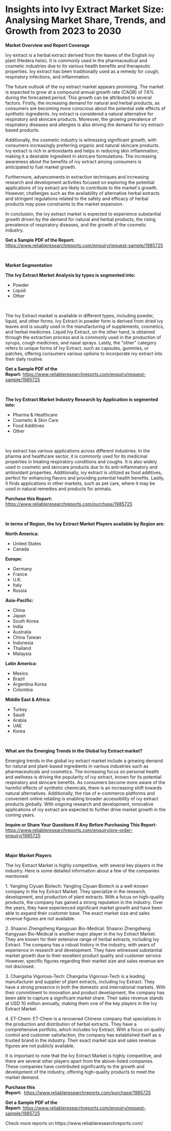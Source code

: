<p><h1>Insights into Ivy Extract Market Size: Analysing Market Share, Trends, and Growth from 2023 to 2030</h1></p><p><strong>Market Overview and Report Coverage</strong></p>
<p><p>Ivy extract is a herbal extract derived from the leaves of the English ivy plant (Hedera helix). It is commonly used in the pharmaceutical and cosmetic industries due to its various health benefits and therapeutic properties. Ivy extract has been traditionally used as a remedy for cough, respiratory infections, and inflammation.</p><p>The future outlook of the ivy extract market appears promising. The market is expected to grow at a compound annual growth rate (CAGR) of 7.6% during the forecasted period. This growth can be attributed to several factors. Firstly, the increasing demand for natural and herbal products, as consumers are becoming more conscious about the potential side effects of synthetic ingredients. Ivy extract is considered a natural alternative for respiratory and skincare products. Moreover, the growing prevalence of respiratory diseases and allergies is also driving the demand for ivy extract-based products.</p><p>Additionally, the cosmetic industry is witnessing significant growth, with consumers increasingly preferring organic and natural skincare products. Ivy extract is rich in antioxidants and helps in reducing skin inflammation, making it a desirable ingredient in skincare formulations. The increasing awareness about the benefits of ivy extract among consumers is anticipated to fuel market growth.</p><p>Furthermore, advancements in extraction techniques and increasing research and development activities focused on exploring the potential applications of ivy extract are likely to contribute to the market's growth. However, challenges such as the availability of alternative herbal extracts and stringent regulations related to the safety and efficacy of herbal products may pose constraints to the market expansion.</p><p>In conclusion, the ivy extract market is expected to experience substantial growth driven by the demand for natural and herbal products, the rising prevalence of respiratory diseases, and the growth of the cosmetic industry.</p></p>
<p><strong>Get a Sample PDF of the Report:</strong> <a href="https://www.reliableresearchreports.com/enquiry/request-sample/1985725">https://www.reliableresearchreports.com/enquiry/request-sample/1985725</a></p>
<p>&nbsp;</p>
<p><strong>Market Segmentation</strong></p>
<p><strong>The Ivy Extract Market Analysis by types is segmented into:</strong></p>
<p><ul><li>Powder</li><li>Liquid</li><li>Other</li></ul></p>
<p>&nbsp;</p>
<p><p>The Ivy Extract market is available in different types, including powder, liquid, and other forms. Ivy Extract in powder form is derived from dried ivy leaves and is usually used in the manufacturing of supplements, cosmetics, and herbal medicines. Liquid Ivy Extract, on the other hand, is obtained through the extraction process and is commonly used in the production of syrups, cough medicines, and nasal sprays. Lastly, the "other" category refers to unique forms of Ivy Extract, such as capsules, gummies, or patches, offering consumers various options to incorporate ivy extract into their daily routine.</p></p>
<p><strong>Get a Sample PDF of the Report:</strong>&nbsp;<a href="https://www.reliableresearchreports.com/enquiry/request-sample/1985725">https://www.reliableresearchreports.com/enquiry/request-sample/1985725</a></p>
<p>&nbsp;</p>
<p><strong>The Ivy Extract Market Industry Research by Application is segmented into:</strong></p>
<p><ul><li>Pharma & Healthcare</li><li>Cosmetic & Skin Care</li><li>Food Additives</li><li>Other</li></ul></p>
<p>&nbsp;</p>
<p><p>Ivy extract has various applications across different industries. In the pharma and healthcare sector, it is commonly used for its medicinal properties in treating respiratory conditions and coughs. It is also widely used in cosmetic and skincare products due to its anti-inflammatory and antioxidant properties. Additionally, ivy extract is utilized as food additives, perfect for enhancing flavors and providing potential health benefits. Lastly, it finds applications in other markets, such as pet care, where it may be used in natural remedies and products for animals.</p></p>
<p><strong>Purchase this Report:</strong>&nbsp; <a href="https://www.reliableresearchreports.com/purchase/1985725">https://www.reliableresearchreports.com/purchase/1985725</a></p>
<p>&nbsp;</p>
<p><strong>In terms of Region, the Ivy Extract Market Players available by Region are:</strong></p>
<p>
    <p> <strong> North America: </strong>
        <ul>
            <li>United States</li>
            <li>Canada</li>
        </ul>
        </p> 
    <p> <strong> Europe: </strong>
        <ul>
            <li>Germany</li>
            <li>France</li>
            <li>U.K.</li>
            <li>Italy</li>
            <li>Russia</li>
        </ul>
        </p> 
    <p> <strong> Asia-Pacific: </strong>
        <ul>
            <li>China</li>
            <li>Japan</li>
            <li>South Korea</li>
            <li>India</li>
            <li>Australia</li>
            <li>China Taiwan</li>
            <li>Indonesia</li>
            <li>Thailand</li>
            <li>Malaysia</li>
        </ul>
        </p> 
    <p> <strong> Latin America: </strong>
        <ul>
            <li>Mexico</li>
            <li>Brazil</li>
            <li>Argentina Korea</li>
            <li>Colombia</li>
        </ul>
        </p> 
    <p> <strong> Middle East & Africa: </strong>
        <ul>
            <li>Turkey</li>
            <li>Saudi</li>
            <li>Arabia</li>
            <li>UAE</li>
            <li>Korea</li>
        </ul>
    </p>
    </p>
<p>&nbsp;</p>
<p><strong>What are the Emerging Trends in the Global Ivy Extract market?</strong></p>
<p><p>Emerging trends in the global ivy extract market include a growing demand for natural and plant-based ingredients in various industries such as pharmaceuticals and cosmetics. The increasing focus on personal health and wellness is driving the popularity of ivy extract, known for its potential respiratory and skincare benefits. As consumers become more aware of the harmful effects of synthetic chemicals, there is an increasing shift towards natural alternatives. Additionally, the rise of e-commerce platforms and convenient online retailing is enabling broader accessibility of ivy extract products globally. With ongoing research and development, innovative applications of ivy extract are expected to further drive market growth in the coming years.</p></p>
<p><strong>Inquire or Share Your Questions If Any Before Purchasing This Report</strong>- <a href="https://www.reliableresearchreports.com/enquiry/pre-order-enquiry/1985725">https://www.reliableresearchreports.com/enquiry/pre-order-enquiry/1985725</a></p>
<p>&nbsp;</p>
<p><strong>Major Market Players</strong></p>
<p><p>The Ivy Extract Market is highly competitive, with several key players in the industry. Here is some detailed information about a few of the companies mentioned:</p><p>1. Yangling Ciyuan Biotech: Yangling Ciyuan Biotech is a well-known company in the Ivy Extract Market. They specialize in the research, development, and production of plant extracts. With a focus on high-quality products, the company has gained a strong reputation in the industry. Over the years, they have experienced significant market growth and have been able to expand their customer base. The exact market size and sales revenue figures are not available.</p><p>2. Shaanxi Zhengsheng Kangyuan Bio-Medical: Shaanxi Zhengsheng Kangyuan Bio-Medical is another major player in the Ivy Extract Market. They are known for their extensive range of herbal extracts, including Ivy Extract. The company has a robust history in the industry, with years of experience in research and development. They have witnessed substantial market growth due to their excellent product quality and customer service. However, specific figures regarding their market size and sales revenue are not disclosed.</p><p>3. Changsha Vigorous-Tech: Changsha Vigorous-Tech is a leading manufacturer and supplier of plant extracts, including Ivy Extract. They have a strong presence in both the domestic and international markets. With their commitment to innovation and product development, the company has been able to capture a significant market share. Their sales revenue stands at USD 10 million annually, making them one of the key players in the Ivy Extract Market.</p><p>4. ET-Chem: ET-Chem is a renowned Chinese company that specializes in the production and distribution of herbal extracts. They have a comprehensive portfolio, which includes Ivy Extract. With a focus on quality control and customer satisfaction, the company has established itself as a trusted brand in the industry. Their exact market size and sales revenue figures are not publicly available.</p><p>It is important to note that the Ivy Extract Market is highly competitive, and there are several other players apart from the above-listed companies. These companies have contributed significantly to the growth and development of the industry, offering high-quality products to meet the market demand.</p></p>
<p><strong>Purchase this Report:</strong>&nbsp;&nbsp;<a href="https://www.reliableresearchreports.com/purchase/1985725">https://www.reliableresearchreports.com/purchase/1985725</a></p>
<p></p>
<p><strong>Get a Sample PDF of the Report:</strong>&nbsp;<a href="https://www.reliableresearchreports.com/enquiry/request-sample/1985725">https://www.reliableresearchreports.com/enquiry/request-sample/1985725</a></p>
<p>Check more reports on https://www.reliableresearchreports.com/</p>